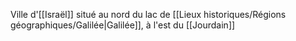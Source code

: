 Ville d'[[Israël]] situé au nord du lac de [[Lieux historiques/Régions géographiques/Galilée|Galilée]], à l'est du [[Jourdain]]